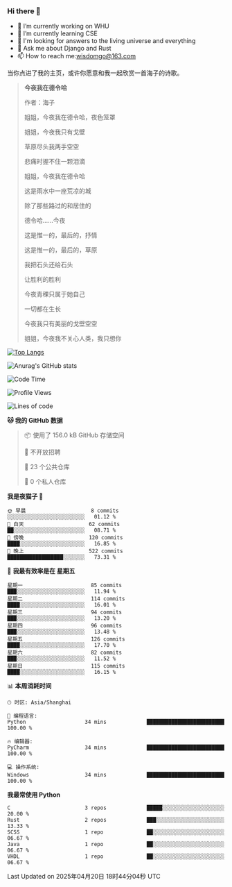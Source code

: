 ### Hi there 👋



- 🔭 I’m currently working on WHU
- 🌱 I’m currently learning CSE
- 🤔 I'm looking for answers to the living universe and everything
- 💬 Ask me about Django and Rust
- 📫 How to reach me:wisdomgo@163.com

当你点进了我的主页，或许你愿意和我一起欣赏一首海子的诗歌。

>**今夜我在德令哈**
>
>作者：海子
>
>姐姐，今夜我在德令哈，夜色笼罩
>
>姐姐，今夜我只有戈壁
>
>草原尽头我两手空空
>
>悲痛时握不住一颗泪滴
>
>姐姐，今夜我在德令哈
>
>这是雨水中一座荒凉的城
>
>除了那些路过的和居住的
>
>德令哈......今夜
>
>这是惟一的，最后的，抒情
>
>这是惟一的，最后的，草原
>
>我把石头还给石头
>
>让胜利的胜利
>
>今夜青稞只属于她自己
>
>一切都在生长
>
>今夜我只有美丽的戈壁空空
>
>姐姐，今夜我不关心人类，我只想你



[![Top Langs](https://github-readme-stats.vercel.app/api/top-langs/?username=wisdomgo&theme=onedark)](https://github.com/anuraghazra/github-readme-stats)

![Anurag's GitHub stats](https://github-readme-stats.vercel.app/api?username=wisdomgo&hide=contribs,stars&theme=synthwave)

<!--START_SECTION:waka-->
![Code Time](http://img.shields.io/badge/Code%20Time-456%20hrs%2053%20mins-blue)

![Profile Views](http://img.shields.io/badge/%E4%B8%AA%E4%BA%BA%E8%B5%84%E6%96%99%E8%A7%82%E7%9C%8B%E6%AC%A1%E6%95%B0-2-blue)

![Lines of code](https://img.shields.io/badge/%E4%BB%8E%E3%80%8CHello%20World%E3%80%8D%E8%B5%B7%E6%88%91%E5%B7%B2%E7%BB%8F%E5%86%99%E4%BA%86-639.5%20thousand%20%E8%A1%8C%E4%BB%A3%E7%A0%81-blue)

**🐱 我的 GitHub 数据** 

> 📦  使用了 156.0 kB GitHub 存储空间 
 > 
> 🚫 不开放招聘
 > 
> 📜 23 个公共仓库 
 > 
> 🔑 0 个私人仓库 
 > 
**我是夜猫子 🦉** 

```text
🌞 早晨                     8 commits           ░░░░░░░░░░░░░░░░░░░░░░░░░   01.12 % 
🌆 白天                     62 commits          ██░░░░░░░░░░░░░░░░░░░░░░░   08.71 % 
🌃 傍晚                     120 commits         ████░░░░░░░░░░░░░░░░░░░░░   16.85 % 
🌙 晚上                     522 commits         ██████████████████░░░░░░░   73.31 % 
```
📅 **我最有效率是在 星期五** 

```text
星期一                      85 commits          ███░░░░░░░░░░░░░░░░░░░░░░   11.94 % 
星期二                      114 commits         ████░░░░░░░░░░░░░░░░░░░░░   16.01 % 
星期三                      94 commits          ███░░░░░░░░░░░░░░░░░░░░░░   13.20 % 
星期四                      96 commits          ███░░░░░░░░░░░░░░░░░░░░░░   13.48 % 
星期五                      126 commits         ████░░░░░░░░░░░░░░░░░░░░░   17.70 % 
星期六                      82 commits          ███░░░░░░░░░░░░░░░░░░░░░░   11.52 % 
星期日                      115 commits         ████░░░░░░░░░░░░░░░░░░░░░   16.15 % 
```


📊 **本周消耗时间** 

```text
🕑︎ 时区: Asia/Shanghai

💬 编程语言: 
Python                   34 mins             █████████████████████████   100.00 % 

🔥 编辑器: 
PyCharm                  34 mins             █████████████████████████   100.00 % 

💻 操作系统: 
Windows                  34 mins             █████████████████████████   100.00 % 
```

**我最常使用 Python** 

```text
C                        3 repos             █████░░░░░░░░░░░░░░░░░░░░   20.00 % 
Rust                     2 repos             ███░░░░░░░░░░░░░░░░░░░░░░   13.33 % 
SCSS                     1 repo              ██░░░░░░░░░░░░░░░░░░░░░░░   06.67 % 
Java                     1 repo              ██░░░░░░░░░░░░░░░░░░░░░░░   06.67 % 
VHDL                     1 repo              ██░░░░░░░░░░░░░░░░░░░░░░░   06.67 % 
```




 Last Updated on 2025年04月20日 18时44分04秒 UTC
<!--END_SECTION:waka-->
